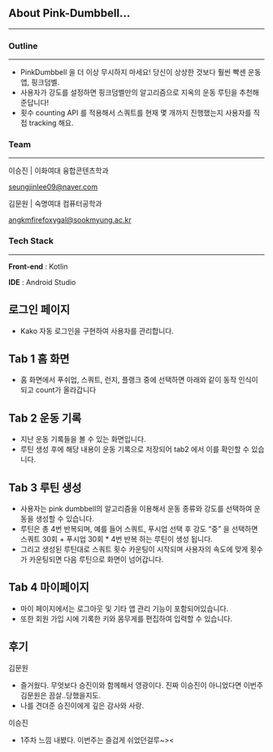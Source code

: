 ## About Pink-Dumbbell…

---

### Outline

---

- PinkDumbbell 을 더 이상 무시하지 마세요! 당신이 상상한 것보다 훨씬 빡센 운동 앱, 핑크덤벨.
- 사용자가 강도를 설정하면 핑크덤벨만의 알고리즘으로 지옥의 운동 루틴을 추천해준답니다!
- 횟수 counting API 를 적용해서 스쿼트를 현재 몇 개까지 진행했는지 사용자를 직접 tracking 해요.

### Team

---

이승진 | 이화여대 융합콘텐츠학과

seungjinlee09@naver.com

김문원 | 숙명여대 컴퓨터공학과

angkmfirefoxygal@sookmyung.ac.kr

### Tech Stack

---

**Front-end** : Kotlin

**IDE** : Android Studio

## 로그인 페이지

- Kako 자동 로그인을 구현하여 사용자를 관리합니다.

## Tab 1 홈 화면

- 홈 화면에서 푸쉬업, 스쿼트, 런지, 플랭크 중에 선택하면 아래와 같이 동작 인식이 되고 count가 올라갑니다

## Tab 2 운동 기록

- 지난 운동 기록들을 볼 수 있는 화면입니다.
- 루틴 생성 후에 해당 내용이 운동 기록으로 저장되어 tab2 에서 이를 확인할 수 있습니다.

## Tab 3 루틴 생성

- 사용자는 pink dumbbell의 알고리즘을 이용해서 운동 종류와 강도를 선택하여 운동을 생성할 수 있습니다.
- 루틴은 총 4번 반복되며, 예를 들어 스쿼트, 푸시업 선택 후 강도 “중” 을 선택하면 스쿼트 30회 + 푸시업 30회 * 4번 반복 하는 루틴이 생성 됩니다.
- 그리고 생성된 루틴대로 스쿼트 횟수 카운팅이 시작되며 사용자의 속도에 맞게 횟수가 카운팅되면 다음 루틴으로 화면이 넘어갑니다.

## Tab 4 마이페이지

- 마이 페이지에서는 로그아웃 및 기타 앱 관리 기능이 포함되어있습니다.
- 또한 회원 가입 시에 기록한 키와 몸무게를 편집하여 입력할 수 있습니다.

## 후기

김문원 

- 즐거웠다. 무엇보다 승진이와 함께해서 영광이다. 진짜 이승진이 아니었다면 이번주 김문원은 끔살..당했을지도.
- 나를 견뎌준 승진이에게 깊은 감사와 사랑.

이승진

- 1주차 느낌 내봤다. 이번주는 즐겁게 쉬었던걸루~><
